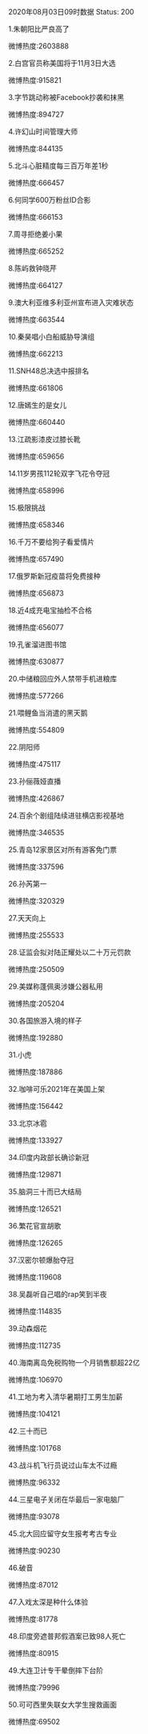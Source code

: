 2020年08月03日09时数据
Status: 200

1.朱朝阳比严良高了

微博热度:2603888

2.白宫官员称美国将于11月3日大选

微博热度:915821

3.字节跳动称被Facebook抄袭和抹黑

微博热度:894727

4.许幻山时间管理大师

微博热度:844135

5.北斗心脏精度每三百万年差1秒

微博热度:666457

6.何同学600万粉丝ID合影

微博热度:666153

7.周寻拒绝姜小果

微博热度:665252

8.陈屿救钟晓芹

微博热度:664127

9.澳大利亚维多利亚州宣布进入灾难状态

微博热度:663544

10.秦昊唱小白船威胁导演组

微博热度:662213

11.SNH48总决选中报排名

微博热度:661806

12.唐嫣生的是女儿

微博热度:660440

13.江疏影漆皮过膝长靴

微博热度:659656

14.11岁男孩112轮双字飞花令夺冠

微博热度:658996

15.极限挑战

微博热度:658346

16.千万不要给狗子看爱情片

微博热度:657490

17.俄罗斯新冠疫苗将免费接种

微博热度:656873

18.近4成充电宝抽检不合格

微博热度:656077

19.孔雀溜进图书馆

微博热度:630877

20.中储粮回应外人禁带手机进粮库

微博热度:577266

21.喂鲤鱼当消遣的黑天鹅

微博热度:554809

22.阴阳师

微博热度:475117

23.孙俪薇娅直播

微博热度:426867

24.百余个剧组陆续进驻横店影视基地

微博热度:346535

25.青岛12家景区对所有游客免门票

微博热度:337596

26.孙芮第一

微博热度:320329

27.天天向上

微博热度:255533

28.证监会拟对陆正耀处以二十万元罚款

微博热度:250509

29.美媒称蓬佩奥涉嫌公器私用

微博热度:205204

30.各国旅游入境的样子

微博热度:192880

31.小虎

微博热度:187886

32.咖啡可乐2021年在美国上架

微博热度:156442

33.北京冰雹

微博热度:133927

34.印度内政部长确诊新冠

微博热度:129871

35.脑洞三十而已大结局

微博热度:126521

36.繁花官宣胡歌

微博热度:126265

37.汉密尔顿爆胎夺冠

微博热度:119608

38.吴磊听自己唱的rap笑到半夜

微博热度:114835

39.动森烟花

微博热度:112735

40.海南离岛免税购物一个月销售额超22亿

微博热度:106970

41.工地为考入清华暑期打工男生加薪

微博热度:104121

42.三十而已

微博热度:101768

43.战斗机飞行员说过山车太不过瘾

微博热度:96332

44.三星电子关闭在华最后一家电脑厂

微博热度:93078

45.北大回应留守女生报考考古专业

微博热度:90230

46.破音

微博热度:87012

47.入戏太深是种什么体验

微博热度:81778

48.印度旁遮普邦假酒案已致98人死亡

微博热度:80915

49.大连卫计专干晕倒摔下台阶

微博热度:79996

50.可可西里失联女大学生搜救画面

微博热度:69502

